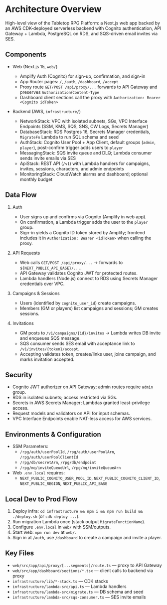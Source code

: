 Architecture Overview
======================

High-level view of the Tabletop RPG Platform: a Next.js web app backed by an AWS CDK-deployed serverless backend with Cognito authentication, API Gateway + Lambda, PostgreSQL on RDS, and SQS-driven email invites via SES.

## Components

- Web (Next.js 15, `web/`)
  - Amplify Auth (Cognito) for sign-up, confirmation, and sign-in
  - App Router pages: `/`, `/auth`, `/dashboard`, `/accept`
  - Proxy route `GET/POST /api/proxy/...` forwards to API Gateway and preserves `Authorization`/`Content-Type`
  - Dashboard client sections call the proxy with `Authorization: Bearer <Cognito idToken>`

- Backend (AWS, `infrastructure/`)
  - NetworkStack: VPC with isolated subnets, SGs, VPC Interface Endpoints (SSM, KMS, SQS, SNS, CW Logs, Secrets Manager)
  - DatabaseStack: RDS Postgres 16, Secrets Manager credentials, `MigrateFn` Lambda to run SQL schema and seed
  - AuthStack: Cognito User Pool + App Client, default groups (`admin`, `player`), post-confirm trigger adds users to `player`
  - MessagingStack: SQS invite queue and DLQ; Lambda consumer sends invite emails via SES
  - ApiStack: REST API (`/v1`) with Lambda handlers for campaigns, invites, sessions, characters, and admin endpoints
  - MonitoringStack: CloudWatch alarms and dashboard; optional monthly budget

## Data Flow

1. Auth
   - User signs up and confirms via Cognito (Amplify in web app).
   - On confirmation, a Lambda trigger adds the user to the `player` group.
   - Sign-in yields a Cognito ID token stored by Amplify; frontend includes it in `Authorization: Bearer <idToken>` when calling the proxy.

2. API Requests
   - Web calls `GET/POST /api/proxy/...` → forwards to `${NEXT_PUBLIC_API_BASE}/...`.
   - API Gateway validates Cognito JWT for protected routes.
   - Lambda handlers (Node.js) connect to RDS using Secrets Manager credentials over VPC.

3. Campaigns & Sessions
   - Users (identified by `cognito_user_id`) create campaigns.
   - Members (GM or players) list campaigns and sessions; GM creates sessions.

4. Invitations
   - GM posts to `/v1/campaigns/{id}/invites` → Lambda writes DB invite and enqueues SQS message.
   - SQS consumer sends SES email with acceptance link to `/v1/invites/{token}/accept`.
   - Accepting validates token, creates/links user, joins campaign, and marks invitation accepted.

## Security

- Cognito JWT authorizer on API Gateway; admin routes require `admin` group.
- RDS in isolated subnets; access restricted via SGs.
- Secrets in AWS Secrets Manager; Lambdas granted least-privilege access.
- Request models and validators on API for input schemas.
- VPC Interface Endpoints enable NAT-less access for AWS services.

## Environments & Configuration

- SSM Parameters:
  - `/rpg/auth/userPoolId`, `/rpg/auth/userPoolArn`, `/rpg/auth/userPoolClientId`
  - `/rpg/db/secretArn`, `/rpg/db/endpoint`
  - `/rpg/mq/inviteQueueUrl`, `/rpg/mq/inviteQueueArn`
- Web `.env.local` requires:
  - `NEXT_PUBLIC_COGNITO_USER_POOL_ID`, `NEXT_PUBLIC_COGNITO_CLIENT_ID`, `NEXT_PUBLIC_REGION`, `NEXT_PUBLIC_API_BASE`

## Local Dev to Prod Flow

1. Deploy infra: `cd infrastructure && npm i && npm run build && ./deploy.sh` (or `cdk deploy ...`).
2. Run migration Lambda once (stack output `MigrateFunctionName`).
3. Configure `.env.local` in `web/` with SSM/outputs.
4. Start web: `npm run dev` at `web/`.
5. Sign in at `/auth`, use `/dashboard` to create a campaign and invite a player.

## Key Files

- `web/src/app/api/proxy/[...segments]/route.ts` — proxy to API Gateway
- `web/src/app/dashboard/sections/*.tsx` — client calls to backend via proxy
- `infrastructure/lib/*-stack.ts` — CDK stacks
- `infrastructure/lambda-src/api.ts` — Lambda handlers
- `infrastructure/lambda-src/migrate.ts` — DB schema and seed
- `infrastructure/lambda-src/sqs-consumer.ts` — SES invite emails


